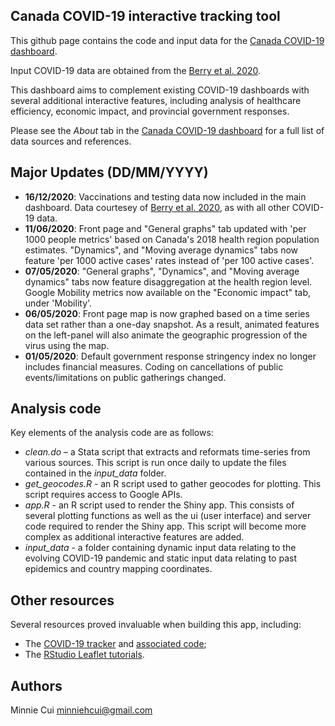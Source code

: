 ## Canada COVID-19 interactive tracking tool

This github page contains the code and input data for the [Canada COVID-19 dashboard](https://mhcui.shinyapps.io/Canada_COVID/).

Input COVID-19 data are obtained from the [Berry et al. 2020](https://github.com/ishaberry/Covid19Canada).

This dashboard aims to complement existing COVID-19 dashboards with several additional interactive features, including analysis of healthcare efficiency, economic impact, and provincial government responses. 

Please see the *About* tab in the [Canada COVID-19 dashboard](https://mhcui.shinyapps.io/Canada_COVID/) for a full list of data sources and references.

## Major Updates (DD/MM/YYYY)
- **16/12/2020**: Vaccinations and testing data now included in the main dashboard. Data courtesey of [Berry et al. 2020](https://github.com/ishaberry/Covid19Canada), as with all other COVID-19 data. 
- **11/06/2020**: Front page and "General graphs" tab updated with 'per 1000 people metrics' based on Canada's 2018 health region population estimates. "Dynamics", and "Moving average dynamics" tabs now feature 'per 1000 active cases' rates instead of 'per 100 active cases'.
- **07/05/2020**: "General graphs", "Dynamics", and "Moving average dynamics" tabs now feature disaggregation at the health region level. Google Mobility metrics now available on the "Economic impact" tab, under 'Mobility'.
- **06/05/2020**: Front page map is now graphed based on a time series data set rather than a one-day snapshot. As a result, animated features on the left-panel will also animate the geographic progression of the virus using the map.
- **01/05/2020**: Default government response stringency index no longer includes financial measures. Coding on cancellations of public events/limitations on public gatherings changed.

## Analysis code

Key elements of the analysis code are as follows:
- *clean.do* – a Stata script that extracts and reformats time-series from various sources. This script is run once daily to update the files contained in the *input_data* folder.
- *get_geocodes.R* - an R script used to gather geocodes for plotting. This script requires access to Google APIs.
- *app.R* - an R script used to render the Shiny app. This consists of several plotting functions as well as the ui (user interface) and server code required to render the Shiny app. This script will become more complex as additional interactive features are added.
- *input_data* - a folder containing dynamic input data relating to the evolving COVID-19 pandemic and static input data relating to past epidemics and country mapping coordinates.

## Other resources

Several resources proved invaluable when building this app, including:
- The [COVID-19 tracker](https://vac-lshtm.shinyapps.io/ncov_tracker/) and [associated code](https://github.com/eparker12/nCoV_tracker);
- The [RStudio Leaflet tutorials](https://rstudio.github.io/leaflet/).

## Authors
Minnie Cui
minniehcui@gmail.com

